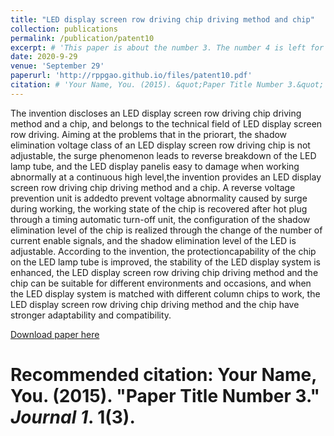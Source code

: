 ```yaml
---
title: "LED display screen row driving chip driving method and chip"
collection: publications
permalink: /publication/patent10
excerpt: # 'This paper is about the number 3. The number 4 is left for future work.'
date: 2020-9-29
venue: 'September 29'
paperurl: 'http://rppgao.github.io/files/patent10.pdf'
citation: # 'Your Name, You. (2015). &quot;Paper Title Number 3.&quot; <i>Journal 1</i>. 1(3).'
---
```

The invention discloses an LED display screen row driving chip driving method and a chip, and belongs to the technical field of LED display screen row driving. Aiming at the problems that in the priorart, the shadow elimination voltage class of an LED display screen row driving chip is not adjustable, the surge phenomenon leads to reverse breakdown of the LED lamp tube, and the LED display panelis easy to damage when working abnormally at a continuous high level,the invention provides an LED display screen row driving chip driving method and a chip. A reverse voltage prevention unit is addedto prevent voltage abnormality caused by surge during working, the working state of the chip is recovered after hot plug through a timing automatic turn-off unit, the configuration of the shadow elimination level of the chip is realized through the change of the number of current enable signals, and the shadow elimination level of the LED is adjustable. According to the invention, the protectioncapability of the chip on the LED lamp tube is improved, the stability of the LED display system is enhanced, the LED display screen row driving chip driving method and the chip can be suitable for different environments and occasions, and when the LED display system is matched with different column chips to work, the LED display screen row driving chip driving method and the chip have stronger adaptability and compatibility.

[Download paper here](http://rppgao.github.io/files/patent10.pdf)

# Recommended citation: Your Name, You. (2015). "Paper Title Number 3." <i>Journal 1</i>. 1(3). 